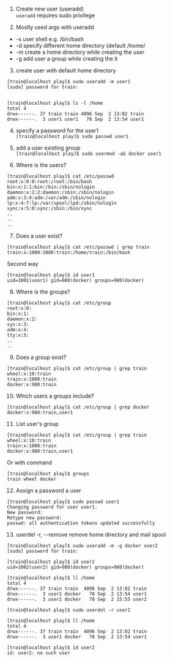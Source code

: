 1. Create new user (useradd)  
`useradd` requires sudo privilege


2. Mostly used args with useradd  
- -s user shell e.g. /bin/bash 
- -d specify different home directory (default /home/<username> 
- -m create a home directory while creating the user 
- -g add user a group while creating the it

3. create user with default home directory
```
[train@localhost play]$ sudo useradd -m user1
[sudo] password for train:


[train@localhost play]$ ls -l /home
total 4
drwx------. 37 train train 4096 Sep  2 13:02 train
drwx------.  3 user1 user1   78 Sep  2 13:54 user1
```

4. specify a password for the user1  
`[train@localhost play]$ sudo passwd user1`


5. add a user existing group  
`[train@localhost play]$ sudo usermod -aG docker user1`


6. Where is the users?  
```
[train@localhost play]$ cat /etc/passwd
root:x:0:0:root:/root:/bin/bash
bin:x:1:1:bin:/bin:/sbin/nologin
daemon:x:2:2:daemon:/sbin:/sbin/nologin
adm:x:3:4:adm:/var/adm:/sbin/nologin
lp:x:4:7:lp:/var/spool/lpd:/sbin/nologin
sync:x:5:0:sync:/sbin:/bin/sync
..
..
..
```

7. Does a user exist?
```
[train@localhost play]$ cat /etc/passwd | grep train
train:x:1000:1000:train:/home/train:/bin/bash
```
Second way   
```
[train@localhost play]$ id user1
uid=1001(user1) gid=980(docker) groups=980(docker)
```
8. Where is the groups?
```
[train@localhost play]$ cat /etc/group
root:x:0:
bin:x:1:
daemon:x:2:
sys:x:3:
adm:x:4:
tty:x:5:
..
..
```

9. Does a group exist?
```
[train@localhost play]$ cat /etc/group | grep train
wheel:x:10:train
train:x:1000:train
docker:x:980:train
```

10. Which users a groups include?
```
[train@localhost play]$ cat /etc/group | grep docker
docker:x:980:train,user1
```

11. List user's group
```
[train@localhost play]$ cat /etc/group | grep train
wheel:x:10:train
train:x:1000:train
docker:x:980:train,user1
```
Or with command
```
[train@localhost play]$ groups
train wheel docker
```

12. Assign a password a user
```
[train@localhost play]$ sudo passwd user1
Changing password for user user1.
New password:
Retype new password:
passwd: all authentication tokens updated successfully
```

13. userdel
 -r, --remove                  remove home directory and mail spool
```
[train@localhost play]$ sudo useradd -m -g docker user2
[sudo] password for train:

[train@localhost play]$ id user2
uid=1002(user2) gid=980(docker) groups=980(docker)

[train@localhost play]$ ll /home
total 4
drwx------. 37 train train  4096 Sep  2 13:02 train
drwx------.  3 user1 docker   78 Sep  2 13:54 user1
drwx------.  3 user2 docker   78 Sep  2 15:55 user2

[train@localhost play]$ sudo userdel -r user2

[train@localhost play]$ ll /home
total 4
drwx------. 37 train train  4096 Sep  2 13:02 train
drwx------.  3 user1 docker   78 Sep  2 13:54 user1

[train@localhost play]$ id user2
id: user2: no such user
```





























